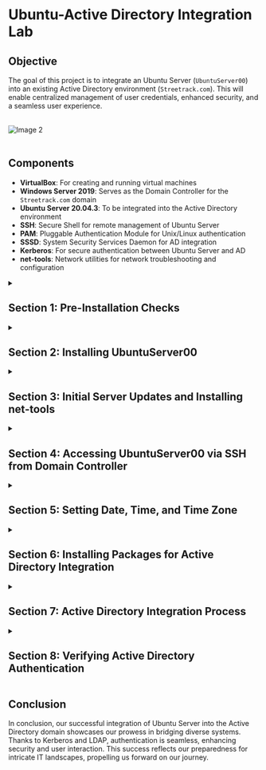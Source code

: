 # Ubuntu-Active Directory Integration Lab

## Objective

The goal of this project is to integrate an Ubuntu Server (`UbuntuServer00`) into an existing Active Directory environment (`Streetrack.com`). This will enable centralized management of user credentials, enhanced security, and a seamless user experience. <br><br>

  ![Image 2](https://i.imgur.com/zZWNfBP.png)
<br><br>

## Components

- **VirtualBox**: For creating and running virtual machines
- **Windows Server 2019**: Serves as the Domain Controller for the `Streetrack.com` domain
- **Ubuntu Server 20.04.3**: To be integrated into the Active Directory environment
- **SSH**: Secure Shell for remote management of Ubuntu Server
- **PAM**: Pluggable Authentication Module for Unix/Linux authentication
- **SSSD**: System Security Services Daemon for AD integration
- **Kerberos**: For secure authentication between Ubuntu Server and AD
- **net-tools**: Network utilities for network troubleshooting and configuration

<details>
  <summary><h2><b>Section 1: Pre-Installation Checks</b></h2></summary>
  Before beginning the installation process, we need to perform some preliminary checks to ensure a smooth setup.<br><br>

  - **Step 1: Validate Domain Controller (DC) Settings**:  
    Ensure that the Windows Server 2019 Domain Controller is up and running.
    Validate that DHCP and DNS services are functional on the DC.

  - **Step 2: Confirm Network Interface Card (NIC) Settings**:  
    On `UbuntuServer00`, set the NIC to "Internal Network".
    Make sure it aligns with the DC's internal network settings.<br><br>

  ![Image 2](https://i.imgur.com/4gJND4G.png)
<br><br>

</details>

<details>
  <summary><h2><b>Section 2: Installing UbuntuServer00</b></h2></summary>
  In this section, we will go through the installation process for Ubuntu Server and prepare it for integration with the Active Directory environment.<br><br>
  
  - **Step 1: Begin Installations**:  
    Boot up the `UbuntuServer00` VM from the ISO images and start the installation process.<br><br>

  ![Image 2](https://i.imgur.com/7QGI7d9.png)
<br><br>

  - **Step 2: Network Connections**:  
    During the installation, reach the "Network Connections" section.
    Ensure that you are provided an IP within the range of the DC, which is between `10.2.22.100-200`.
    In this example, we were allocated the IP `10.2.22.104`.<br><br>

  ![Image 2](https://i.imgur.com/2woJCXg.png)
<br><br>
  
  - **Step 3: Profile Setup**:  
    Here we will setup our profile:
      - Your name: Thong Huynh
      - Your server's name: ubuntuserver00
      - Pick a username: thuynh808
      - Password: ************<br><br>

  ![Image 2](https://i.imgur.com/xZXu4zn.png)
<br><br>

  - **Step 3: SSH Setup**:  
    Proceed to the SSH setup and select "Install OpenSSH server".<br><br>

  ![Image 2](https://i.imgur.com/PqhsFd1.png)
<br><br>

  - **Step 4: Complete Installation and Login**:  
    Once the installation is completed, select "Reboot Now".
    After the system reboots, press Enter, and the login prompt will appear.<br><br>

  ![Image 2](https://i.imgur.com/PSbLdjt.png)
<br><br>

  Awesome! We've successfully installed UbuntuServer00!

</details>

<details>
  <summary><h2><b>Section 3: Initial Server Updates and Installing net-tools</b></h2></summary>
  After installing Ubuntu Server, we'll ensure that it's up to date and install additional network tools for troubleshooting and configuration.<br><br>

  - **Step 1: Log in to the Ubuntu Server**:  
    Use the username and password created during the installation to log in.<br><br>

  ![Image 2](https://i.imgur.com/9o0oH2z.png)
<br><br>
  
  - **Step 2: Update the System**:  
    Run the following command to update the package list and install the latest versions.
    ```bash
    sudo apt update && sudo apt upgrade -y
    ```

  - **Step 3: Install net-tools**:  
    Run the following command to install net-tools, which provide network troubleshooting and configuration utilities.
    ```bash
    sudo apt install net-tools
    ```

</details>

<details>
  <summary><h2><b>Section 4: Accessing UbuntuServer00 via SSH from Domain Controller</b></h2></summary>
  Now that our server is updated and equipped with necessary tools, let's establish a secure SSH connection to it from the Domain Controller. 
 <br><br>

  - **Step 1: Confirm Server IP Address**:   
    Run `ifconfig` on `UbuntuServer00` to display the network details and confirm its IP address.<br><br>
    ```bash
    ifconfig
    ```
    
  ![Image 2](https://i.imgur.com/5zVVujx.png)
<br><br>
  
  - **Step 2: SSH from Domain Controller**:   
    Open the Command Prompt on the Domain Controller.
    Use the `ssh` command to initiate a connection to `UbuntuServer00`.
    ```bash
    ssh thuynh808@10.2.22.104
    ```
    
  - **Step 3: Accept Host Key and Complete Connection**: <br>
    Upon connecting for the first time, we'll be prompted to accept the host key. Verify the fingerprint, type (`yes`) and press Enter.
    
  - **Step 4: Enter Password**: <br>
    After accepting the host key,  we'll input the password we created for `UbuntuServer00`. <br>

  ![Image 2](https://i.imgur.com/QC9nIrz.png)
<br><br>
  
  Great! we were able to successfully SSH from the `DC` into our `Ubuntuserver00`

</details>

<details>
  <summary><h2><b>Section 5: Setting Date, Time, and Time Zone</b></h2></summary>
  To ensure accurate time synchronization within the domain, we'll set the date, time, and time zone for the `Ubuntuserver00` <br><br>

  - **Step 1: Switch to Root User**: <br>
    Switch to the root user to have the necessary permissions for changing the date, time, and time zone. <br>
    ```bash
    sudo su -
    ```
    <br>
    
  - **Step 2: Set Date and Time Manually**: <br>
    Set the date and time manually using the `date` command. Replace `YYYY-MM-DD` with the desired date and `HH:MM:SS` with the desired time in 24-hour format. <br>
    ```bash
    date -s "YYYY-MM-DD HH:MM:SS"
    ```
    
  ![Image 2](https://i.imgur.com/wjqIdjr.png)
<br><br>
    
  - **Step 3: Set Time Zone to US/Hawaii**: <br>
    Change the system's time zone to "US/Hawaii" using the `timedatectl` command. <br><br>
    ```bash
    timedatectl set-timezone US/Hawaii
    ```

  ![Image 2](https://i.imgur.com/hUOUyhh.png)
<br><br>
    
  - **Step 4: Verify Domain Time Sync**: <br>
    Verify if the time on our Ubuntu server is synced with the domain controller's time <br><br>
    ```bash
    date
    ```

  ![Image 2](https://i.imgur.com/yixlaxk.png)
<br><br>

  So far so good! We've confirmed that both the `DC` and `Ubuntuserver00` are time synced. Matching the time between them is crucial for smooth and secure communication, accurate event recording, and reliable authentication within the network.
  
</details>

<details>
  <summary><h2><b>Section 6: Installing Packages for Active Directory Integration</b></h2></summary>
  <br>

  In this section, we'll be installing the required packages that are essential for integrating UbuntuServer00 into the Active Directory domain.

  - **Step 1: Install Packages**:  
    Open a terminal on `UbuntuServer00`.

    Run the following command to install the necessary packages for Active Directory integration:
    ```bash
    sudo apt install sssd-ad sssd-tools realmd packagekit krb5-user adcli
    ```
  <br>
    
  - **Step 2 : Kerberos Default Realm**: <br>
    Set Kerberos Authentication Default Realm: `STREETRACK.COM`

  ![Image 2](https://i.imgur.com/4MaKeNT.png)
<br><br>

  Setting the Kerberos version 5 realm defines a secure space where users and systems can authenticate and access resources within our network. Kerberos will be authenticating our Active Directory users. It will use a system of encrypted tickets to verify users. 

</details>

<details>
  <summary><h2><b>Section 7: Active Directory Integration Process</b></h2></summary>
  <br>

  In this section, we'll discover the Active Directory domain and join it using the packages we installed earlier. Joining the domain will enable access to domain resources. We will also configure package files for proper authentication. 

  - **Step 1: Discover the Domain**: <br>
    Run the command to discover the Active Directory domain: <br><br>
    ```bash
    sudo realm discover STREETRACK.COM
    ```
    This command will provide information about the Active Directory realm, such as its domain controllers and supported authentication mechanisms.
    
  ![Image 2](https://i.imgur.com/ozoacBJ.png)
<br><br>

  - **Step 2: Join the Domain**:  <br>
    Run the following command to join the Ubuntu Server to the Active Directory domain: <br><br>
    ```bash
    sudo realm join -v STREETRACK.COM
    ```
    We'll then input our domain Administrator password
        
  ![Image 2](https://i.imgur.com/P9C7poE.png)
<br><br>

  - **Step 3: Verify the Joining**:  <br>
    After successful domain joining, you can verify it using the following command: <br><br>
    ```bash
    sudo realm list
    ```
    This command should display the details of the joined domain, including its name, domain controller, and configured realm.
            
  ![Image 2](https://i.imgur.com/dGsl7DW.png)
<br><br>

  - **Step 4: Update PAM Configuration**:  <br>
    Run the following command to update the Pluggable Authentication Module (PAM) configuration:
    ```bash
    sudo nano /etc/pam.d/common-session
    ```
    We're going to add an entry"
      - session optional    pam_mkhomedir.so

    This configuration will auto create a home directory for a user's first time log in.

    Save and Exit with:
    ```bash
    Ctrl + O , Enter , Ctrl + X
    ```

  - **Step 5: Update krb45.conf**:
    Run the following command to update the krb5.conf file:
    ```bash
    sudo nano /etc/krb5.conf
    ```
    Here we'll add 4 entries:
      - udp_preference_limit = 0
      - rdns = False
      - dns_lookup_kdc = True
      - dns_lookup_realms = True

    Save and Exit with:
    ```bash
    Ctrl + O , Enter , Ctrl + X

  - **Step 6: Update SSSD Service**:
    Run the following command to update the System Security Servicess Daemon (SSSD):
    ```bash
    sudo nano /etc/sssd/sssd.conf
    ```
    Here we'll add 2 entries:
      - krb5_keytab = /etc/krb5.keytab
      - ldap_keytab_init_creds = True

    Save and Exit with:
    ```bash
    Ctrl + O , Enter , Ctrl + X
    ```

    After updating the configuration, restart the System Security Services Daemon (SSSD) for changes to take effect and check its status to make sure its configured properly:
    ```bash
    sudo systemctl restart sssd
    ```
    ```bash
    sudo systemctl status sssd
    ```

</details>

<details>
  <summary><h2><b>Section 8: Verifying Active Directory Authentication</b></h2></summary>
  <br>

  To ensure that Active Directory authentication is working properly, we will perform the following steps:

  - **Step 1: Logging in with Domain Admin Account:**
    Log in to the Ubuntu Server (`UbuntuServer00`).
  - We'll use our Active Directory domain admin credentials to log in:
    ```bash
    sudo login thuynh@streetrack.com
    ```
    Great! We're in! Now let's confirm that we were issued a kerberos ticket for authentication:
    ```bash
    klist
    ```

    Looks like our ticket has been issued for us!

  - **Step 2: Adding Domain Admin to sudoers List:**
    To allow your domain admin to execute administrative commands, add the domain admin to the `sudoers` list.
    Edit the sudoers file using the `visudo` command.
    ```bash
    sudo visudo
    ```
    Add the following line to the file, replacing `thuynh` with your domain admin username:
    ```plaintext
    thuynh ALL=(ALL:ALL) ALL
    ```
    Save and exit the editor.
   
    Here we've confirmed that (`thuynh@Streetrack.com`) has sudo priveleges.

  - **Step 3: Log Out and Log In with Regular AD User:**
    Log out from the current session with the domain admin account.
    ```bash
    exit
    ```
    Log in again using a different Active Directory user account to verify that general AD users can also authenticate and access the server.
    ```bash
    su - pcoulson@streetrack.com
    ```

    Excellent! 

</details>

## __Conclusion__
  
  In conclusion, our successful integration of Ubuntu Server into the Active Directory domain showcases our prowess in bridging diverse systems. Thanks to Kerberos and LDAP, authentication is seamless, enhancing security and user interaction. This success reflects our preparedness for intricate IT landscapes, propelling us forward on our journey.


</details>

